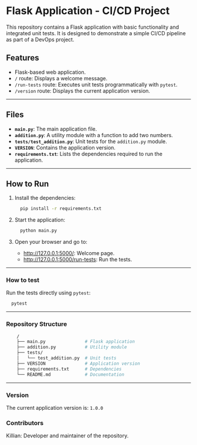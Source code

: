 # Flask Application - CI/CD Project

This repository contains a Flask application with basic functionality and integrated unit tests. It is designed to demonstrate a simple CI/CD pipeline as part of a DevOps project.

## Features
- Flask-based web application.
- `/` route: Displays a welcome message.
- `/run-tests` route: Executes unit tests programmatically with `pytest`.
- `/version` route: Displays the current application version.

---

## Files
- **`main.py`**: The main application file.
- **`addition.py`**: A utility module with a function to add two numbers.
- **`tests/test_addition.py`**: Unit tests for the `addition.py` module.
- **`VERSION`**: Contains the application version.
- **`requirements.txt`**: Lists the dependencies required to run the application.

---

## How to Run
1. Install the dependencies:
    ```bash
      pip install -r requirements.txt
    ```
2. Start the application:
    ```bash
      python main.py
    ```

3. Open your browser and go to:
   - http://127.0.0.1:5000/: Welcome page.
   - http://127.0.0.1:5000/run-tests: Run the tests.

---
### How to test
Run the tests directly using `pytest`:
```bash
  pytest
```

---

### Repository Structure
```bash
    /
    ├── main.py               # Flask application
    ├── addition.py           # Utility module
    ├── tests/
    │   └── test_addition.py  # Unit tests
    ├── VERSION               # Application version
    ├── requirements.txt      # Dependencies
    └── README.md             # Documentation
```

---
### Version
The current application version is: `1.0.0`

### Contributors
Killian: Developer and maintainer of the repository.